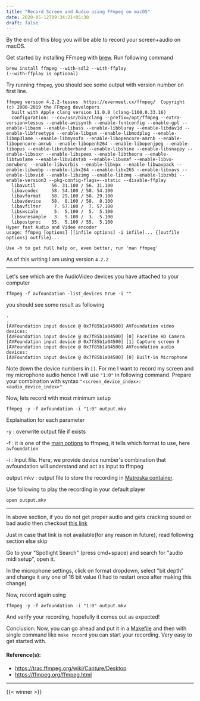 ```yaml
---
title: "Record Screen and Audio using FFmpeg on macOS"
date: 2020-05-12T09:34:21+05:30
draft: false
---
```


By the end of this blog you will be able to record your screen+audio on macOS.


Get started by installing FFmpeg with [brew](https://formulae.brew.sh/formula/ffmpeg). Run following command

```
brew install ffmpeg --with-sdl2 --with-ffplay
(--with-ffplay is optional)
```

Try running `ffmpeg`, you should see some output with version number on first line.
```
ffmpeg version 4.2.2-tessus  https://evermeet.cx/ffmpeg/  Copyright (c) 2000-2019 the FFmpeg developers
  built with Apple clang version 11.0.0 (clang-1100.0.33.16)
  configuration: --cc=/usr/bin/clang --prefix=/opt/ffmpeg --extra-version=tessus --enable-avisynth --enable-fontconfig --enable-gpl --enable-libaom --enable-libass --enable-libbluray --enable-libdav1d --enable-libfreetype --enable-libgsm --enable-libmodplug --enable-libmp3lame --enable-libmysofa --enable-libopencore-amrnb --enable-libopencore-amrwb --enable-libopenh264 --enable-libopenjpeg --enable-libopus --enable-librubberband --enable-libshine --enable-libsnappy --enable-libsoxr --enable-libspeex --enable-libtheora --enable-libtwolame --enable-libvidstab --enable-libvmaf --enable-libvo-amrwbenc --enable-libvorbis --enable-libvpx --enable-libwavpack --enable-libwebp --enable-libx264 --enable-libx265 --enable-libxavs --enable-libxvid --enable-libzimg --enable-libzmq --enable-libzvbi --enable-version3 --pkg-config-flags=--static --disable-ffplay
  libavutil      56. 31.100 / 56. 31.100
  libavcodec     58. 54.100 / 58. 54.100
  libavformat    58. 29.100 / 58. 29.100
  libavdevice    58.  8.100 / 58.  8.100
  libavfilter     7. 57.100 /  7. 57.100
  libswscale      5.  5.100 /  5.  5.100
  libswresample   3.  5.100 /  3.  5.100
  libpostproc    55.  5.100 / 55.  5.100
Hyper fast Audio and Video encoder
usage: ffmpeg [options] [[infile options] -i infile]... {[outfile options] outfile}...

Use -h to get full help or, even better, run 'man ffmpeg'
```
As of this writing I am using version `4.2.2`

---

Let's see which are the AudioVideo devices you have attached to your computer
```
ffmpeg -f avfoundation -list_devices true -i ""
```
you should see some result as following
```
.
.
[AVFoundation input device @ 0x7f85b1a04500] AVFoundation video devices:
[AVFoundation input device @ 0x7f85b1a04500] [0] FaceTime HD Camera
[AVFoundation input device @ 0x7f85b1a04500] [1] Capture screen 0
[AVFoundation input device @ 0x7f85b1a04500] AVFoundation audio devices:
[AVFoundation input device @ 0x7f85b1a04500] [0] Built-in Microphone
```
Note down the device numbers in `[]`. For me I want to record my screen and my microphone audio hence I will use `"1:0"` in following command.
Prepare your combination with syntax `"<screen_device_index>:<audio_device_index>"`


Now, lets record with most minimum setup
```
ffmpeg -y -f avfoundation -i "1:0" output.mkv
```
Explaination for each parameter

-y : overwrite output file if exists

-f : it is one of the [main options](https://ffmpeg.org/ffmpeg.html#toc-Main-options) to ffmpeg, it tells which format to use, here `avfoundation`

-i : Input file. Here, we provide device number's combination that avfoundation will understand and act as input to ffmpeg

output.mkv : output file to store the recording in [Matroska container](https://www.matroska.org/technical/whatis/index.html).


Use following to play the recording in your default player
```
open output.mkv
```
---
In above section, if you do not get proper audio and gets cracking sound or bad audio then checkout [this link](https://stackoverflow.com/questions/35590500/ffmpeg-record-output-audio-for-mac)

Just in case that link is not available(for any reason in future), read following section else skip


Go to your "Spotlight Search" (press cmd+space) and search for "audio midi setup", open it.

In the microphone settings, click on format dropdown, select "bit depth" and change it any one of 16 bit value
(I had to restart once after making this change)

Now, record again using 
```
ffmpeg -y -f avfoundation -i "1:0" output.mkv
```
And verify your recording, hopefully it comes out as expected!


Conclusion:
Now, you can go ahead and put it in a [Makefile](https://www.gnu.org/software/make/manual/make.html) and then with single command like `make record` you can start your recording. Very easy to get started with.



#### Reference(s):
- https://trac.ffmpeg.org/wiki/Capture/Desktop
- https://ffmpeg.org/ffmpeg.html

---




{{< winner >}}
